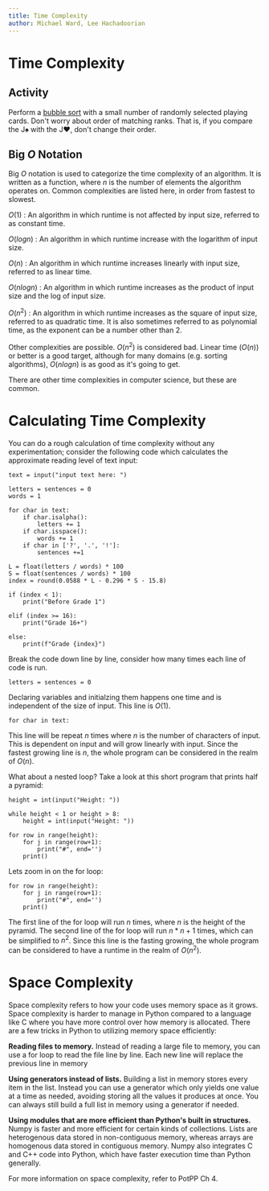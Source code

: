 ```yaml
---
title: Time Complexity
author: Michael Ward, Lee Hachadoorian
---
```


# Time Complexity

## Activity

Perform a [bubble sort](https://en.wikipedia.org/wiki/Bubble_sort) with a small number of randomly selected playing cards. Don't worry about order of matching ranks. That is, if you compare the J♠️ with the J♥️, don't change their order.

## Big *O* Notation

Big $O$ notation is used to categorize the time complexity of an algorithm. It is written as a function, where $n$ is the number of elements the algorithm operates on. Common complexities are listed here, in order from fastest to slowest.

$O(1)$
: An algorithm in which runtime is not affected by input size, referred to as constant time.

$O(log{n})$
: An algorithm in which runtime increase with the logarithm of input size.

$O(n)$
: An algorithm in which runtime increases linearly with input size, referred to as linear time.

$O(n log{n})$
: An algorithm in which runtime increases as the product of input size and the log of input size.

$O(n^2)$
: An algorithm in which runtime increases as the square of input size, referred to as quadratic time. It is also sometimes referred to as polynomial time, as the exponent can be a number other than $2$.

Other complexities are possible. $O(n^2)$ is considered bad. Linear time ($O(n)$) or better is a good target, although  for many domains (e.g. sorting algorithms), $O(n log{n})$ is as good as it's going to get.

There are other time complexities in computer science, but these are common.

# Calculating Time Complexity

You can do a rough calculation of time complexity without any experimentation; consider the following code which calculates the approximate reading level of text input:

```
text = input("input text here: ")

letters = sentences = 0
words = 1

for char in text:
    if char.isalpha():
        letters += 1
    if char.isspace():
        words += 1
    if char in ['?', '.', '!']:
        sentences +=1

L = float(letters / words) * 100
S = float(sentences / words) * 100
index = round(0.0588 * L - 0.296 * S - 15.8)

if (index < 1):
    print("Before Grade 1")

elif (index >= 16):
    print("Grade 16+")

else:
    print(f"Grade {index}")
```

Break the code down line by line, consider how many times each line of code is run.

```
letters = sentences = 0
```

Declaring variables and initialzing them happens one time and is independent of the size of input. This line is $O(1)$.


```
for char in text:
```

This line will be repeat $n$ times where $n$ is the number of characters of input. This is dependent on input and will grow linearly with input. Since the fastest growing line is $n$, the whole program can be considered in the realm of $O(n)$.


What about a nested loop? Take a look at this short program that prints half a pyramid:

```
height = int(input("Height: "))

while height < 1 or height > 8:
    height = int(input("Height: "))

for row in range(height):
    for j in range(row+1):
        print("#", end='')
    print()
```

Lets zoom in on the for loop:

```
for row in range(height):
    for j in range(row+1):
        print("#", end='')
    print()
```

The first line of the for loop will run $n$ times, where $n$ is the height of the pyramid. The second line of the for loop will run $n * n + 1$ times, which can be simplified to $n^2$. Since this line is the fasting growing, the whole program can be considered to have a runtime in the realm of $O(n^2)$.

# Space Complexity

Space complexity refers to how your code uses memory space as it grows. Space complexity is harder to manage in Python compared to a language like C where you have more control over how memory is allocated. There are a few tricks in Python to utilizing memory space efficiently:

**Reading files to memory.** Instead of reading a large file to memory, you can use a for loop to read the file line by line. Each new line will replace the previous line in memory

**Using generators instead of lists.** Building a list in memory stores every item in the list. Instead you can use a generator which only yields one value at a time as needed, avoiding storing all the values it produces at once. You can always still build a full list in memory using a generator if needed.

**Using modules that are more efficient than Python's built in structures.** Numpy is faster and more efficient for certain kinds of collections. Lists are heterogenous data stored in non-contiguous memory, whereas arrays are homogenous data stored in contiguous memory. Numpy also integrates C and C++ code into Python, which have faster execution time than Python generally.

For more information on space complexity, refer to PotPP Ch 4.
